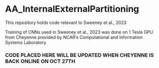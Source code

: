 # AA_InternalExternalPartitioning
This repository holds code relevant to Sweeney et al., 2023

Training of CNNs used in Sweeney et al., 2023 was done on 1 Tesla GPU from Cheyenne provided by NCAR’s Computational and Information Systems Laboratory


### CODE PLACED HERE WILL BE UPDATED WHEN CHEYENNE IS BACK ONLINE ON OCT 27TH
